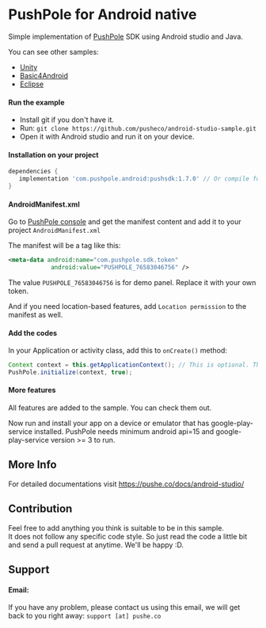 # PushPole for Android native

Simple implementation of [PushPole](http://pushe.co) SDK using Android studio and Java.

You can see other samples:

* [Unity](https://github.com/ronashco/pushe-unity-sample)
* [Basic4Android](https://github.com/ronashco/pushe-ba4-sample)
* [Eclipse](https://github.com/ronashco/pushe-eclipse-sample)

#### Run the example

* Install git if you don't have it.
* Run:
`git clone https://github.com/pusheco/android-studio-sample.git`
* Open it with Android studio and run it on your device.

#### Installation on your project
```groovy
dependencies {
   implementation 'com.pushpole.android:pushsdk:1.7.0' // Or compile for lower gradles
}

```
#### AndroidManifest.xml

Go to [PushPole console](https://console.pushe.co) and get the manifest content and add it to your project `AndroidManifest.xml`

The manifest will be a tag like this:

```xml
<meta-data android:name="com.pushpole.sdk.token"
            android:value="PUSHPOLE_76583046756" />
```

The value `PUSHPOLE_76583046756` is for demo panel. Replace it with your own token.

And if you need location-based features, add `Location permission` to the manifest as well.


#### Add the codes

In your Application or activity class, add this to `onCreate()` method:

```java
Context context = this.getApplicationContext(); // This is optional. The `initialize` needs a context. Provide it from anywhere you want.
PushPole.initialize(context, true);
```

#### More features

All features are added to the sample. You can check them out.

Now run and install your app on a device or emulator that has google-play-service installed.
PushPole needs minimum android api=15 and google-play-service version >= 3 to run.

## More Info
For detailed documentations visit https://pushe.co/docs/android-studio/


## Contribution

Feel free to add anything you think is suitable to be in this sample.<br>
It does not follow any specific code style. So just read the code a little bit and send a pull request at anytime. We'll be happy :D.

## Support 
#### Email:
If you have any problem, please contact us using this email, we will get back to you right away:
`support [at] pushe.co`



